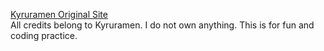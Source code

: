 [Kyruramen Original Site](https://www.kyuramen.com/)  
All credits belong to Kyruramen. I do not own anything. This is for fun and coding practice.

